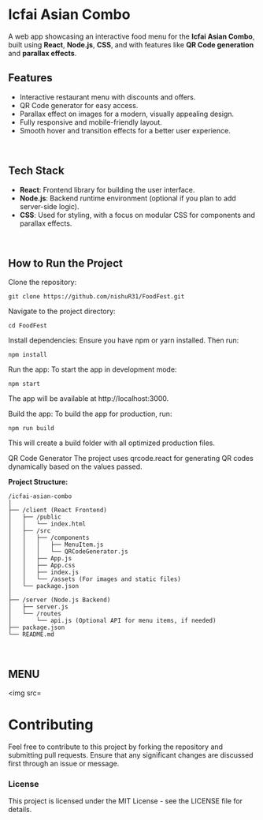 
### <h1>Icfai Asian Combo</h1>

A web app showcasing an interactive food menu for the **Icfai Asian Combo**, built using **React**, **Node.js**, **CSS**, and with features like **QR Code generation** and **parallax effects**.

## Features

- Interactive restaurant menu with discounts and offers.
- QR Code generator for easy access.
- Parallax effect on images for a modern, visually appealing design.
- Fully responsive and mobile-friendly layout.
- Smooth hover and transition effects for a better user experience.

<br>

## Tech Stack

- **React**: Frontend library for building the user interface.
- **Node.js**: Backend runtime environment (optional if you plan to add server-side logic).
- **CSS**: Used for styling, with a focus on modular CSS for components and parallax effects.
<br>

## How to Run the Project

Clone the repository:
   
```
git clone https://github.com/nishuR31/FoodFest.git
```
   
   
Navigate to the project directory:

```
cd FoodFest
```

Install dependencies: Ensure you have npm or yarn installed. Then run:

```
npm install
```

Run the app: To start the app in development mode:

```
npm start
```


The app will be available at http://localhost:3000.

Build the app: To build the app for production, run:

```
npm run build
```

This will create a build folder with all optimized production files.

QR Code Generator
The project uses qrcode.react for generating QR codes dynamically based on the values passed.

**Project Structure:**

```
/icfai-asian-combo
│
├── /client (React Frontend)
│   ├── /public
│   │   └── index.html
│   ├── /src
│   │   ├── /components
│   │   │   ├── MenuItem.js
│   │   │   └── QRCodeGenerator.js
│   │   ├── App.js
│   │   ├── App.css
│   │   ├── index.js
│   │   └── /assets (For images and static files)
│   └── package.json
│
├── /server (Node.js Backend)
│   ├── server.js
│   └── /routes
│       └── api.js (Optional API for menu items, if needed)
├── package.json
└── README.md
```
<br>

## MENU
<img src=

# Contributing
Feel free to contribute to this project by forking the repository and submitting pull requests. Ensure that any significant changes are discussed first through an issue or message.

### License
This project is licensed under the MIT License - see the LICENSE file for details.








